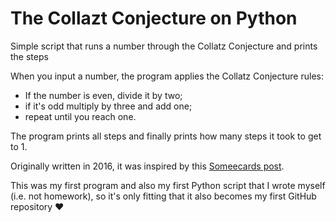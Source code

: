 # The Collazt Conjecture on Python
Simple script that runs a number through the Collatz Conjecture and prints the steps

When you input a number, the program applies the Collatz Conjecture rules:
* If the number is even, divide it by two;
* if it's odd multiply by three and add one;
* repeat until you reach one.

The program prints all steps and finally prints how many steps it took to get to 1.

Originally written in 2016, it was inspired by this [Someecards post](https://www.someecards.com/life/school/collatz-conjecture/).

This was my first program and also my first Python script that I wrote myself (i.e. not homework), so it's only fitting that it also becomes my first GitHub repository :heart:

